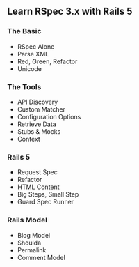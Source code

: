 ## Learn RSpec 3.x with Rails 5

### The Basic

* RSpec Alone
* Parse XML
* Red, Green, Refactor
* Unicode

### The Tools

* API Discovery
* Custom Matcher
* Configuration Options
* Retrieve Data
* Stubs & Mocks
* Context

### Rails 5

* Request Spec
* Refactor
* HTML Content
* Big Steps, Small Step
* Guard Spec Runner

### Rails Model

* Blog Model
* Shoulda
* Permalink
* Comment Model
